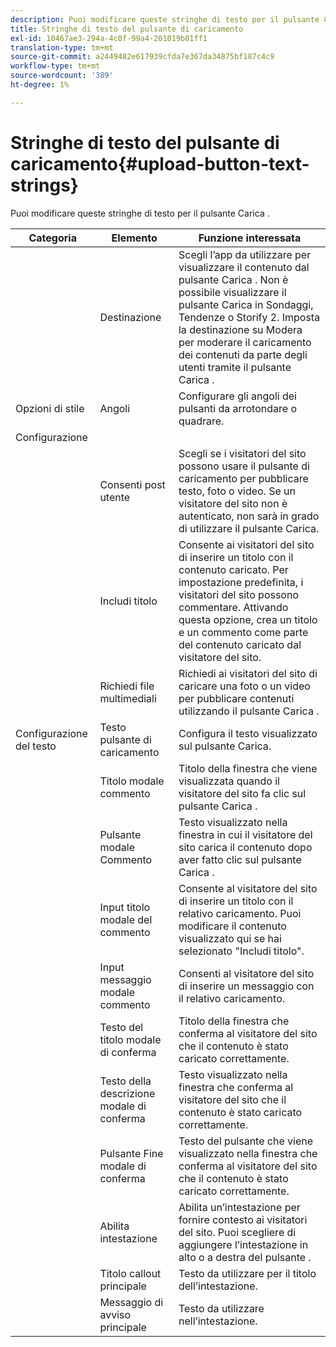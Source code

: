 ```yaml
---
description: Puoi modificare queste stringhe di testo per il pulsante Carica .
title: Stringhe di testo del pulsante di caricamento
exl-id: 10467ae3-294a-4c8f-99a4-201019b81ff1
translation-type: tm+mt
source-git-commit: a2449482e617939cfda7e367da34875bf187c4c9
workflow-type: tm+mt
source-wordcount: '389'
ht-degree: 1%

---
```


# Stringhe di testo del pulsante di caricamento{#upload-button-text-strings}

Puoi modificare queste stringhe di testo per il pulsante Carica .



| Categoria | Elemento | Funzione interessata |
|---|---|---|
|  | Destinazione | Scegli l’app da utilizzare per visualizzare il contenuto dal pulsante Carica . Non è possibile visualizzare il pulsante Carica in Sondaggi, Tendenze o Storify 2. Imposta la destinazione su Modera per moderare il caricamento dei contenuti da parte degli utenti tramite il pulsante Carica . |
| Opzioni di stile | Angoli | Configurare gli angoli dei pulsanti da arrotondare o quadrare. |
| Configurazione |  |  |
|  | Consenti post utente | Scegli se i visitatori del sito possono usare il pulsante di caricamento per pubblicare testo, foto o video. Se un visitatore del sito non è autenticato, non sarà in grado di utilizzare il pulsante Carica. |
|  | Includi titolo | Consente ai visitatori del sito di inserire un titolo con il contenuto caricato. Per impostazione predefinita, i visitatori del sito possono commentare. Attivando questa opzione, crea un titolo e un commento come parte del contenuto caricato dal visitatore del sito. |
|  | Richiedi file multimediali | Richiedi ai visitatori del sito di caricare una foto o un video per pubblicare contenuti utilizzando il pulsante Carica . |
| Configurazione del testo | Testo pulsante di caricamento | Configura il testo visualizzato sul pulsante Carica. |
|  | Titolo modale commento | Titolo della finestra che viene visualizzata quando il visitatore del sito fa clic sul pulsante Carica . |
|  | Pulsante modale Commento | Testo visualizzato nella finestra in cui il visitatore del sito carica il contenuto dopo aver fatto clic sul pulsante Carica . |
|  | Input titolo modale del commento | Consente al visitatore del sito di inserire un titolo con il relativo caricamento. Puoi modificare il contenuto visualizzato qui se hai selezionato &quot;Includi titolo&quot;. |
|  | Input messaggio modale commento | Consenti al visitatore del sito di inserire un messaggio con il relativo caricamento. |
|  | Testo del titolo modale di conferma | Titolo della finestra che conferma al visitatore del sito che il contenuto è stato caricato correttamente. |
|  | Testo della descrizione modale di conferma | Testo visualizzato nella finestra che conferma al visitatore del sito che il contenuto è stato caricato correttamente. |
|  | Pulsante Fine modale di conferma | Testo del pulsante che viene visualizzato nella finestra che conferma al visitatore del sito che il contenuto è stato caricato correttamente. |
|  | Abilita intestazione | Abilita un’intestazione per fornire contesto ai visitatori del sito. Puoi scegliere di aggiungere l’intestazione in alto o a destra del pulsante . |
|  | Titolo callout principale | Testo da utilizzare per il titolo dell’intestazione. |
|  | Messaggio di avviso principale | Testo da utilizzare nell’intestazione. |
